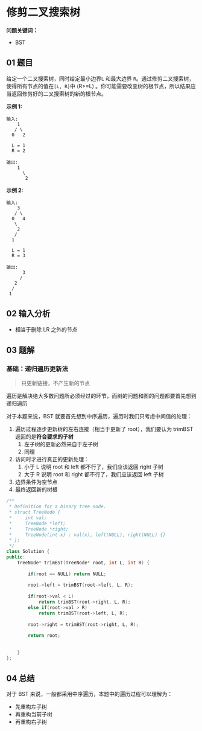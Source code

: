 # 修剪二叉搜索树
**问题关键词：**

- BST

## 01 题目

给定一个二叉搜索树，同时给定最小边界`L` 和最大边界 `R`。通过修剪二叉搜索树，使得所有节点的值在`[L, R]`中 (R>=L) 。你可能需要改变树的根节点，所以结果应当返回修剪好的二叉搜索树的新的根节点。

**示例 1:**

```
输入: 
    1
   / \
  0   2

  L = 1
  R = 2

输出: 
    1
      \
       2
```

**示例 2:**

```
输入: 
    3
   / \
  0   4
   \
    2
   /
  1

  L = 1
  R = 3

输出: 
      3
     / 
   2   
  /
 1
```

## 02 输入分析

- 相当于删除 LR 之外的节点

## 03 题解

### 基础：递归遍历更新法

> 只更新链接，不产生新的节点

遍历是解决绝大多数问题所必须经过的环节，而树的问题和图的问题都要首先想到递归遍历

对于本题来说，BST 就要首先想到中序遍历，遍历时我们只考虑中间值的处理：

1. 遍历过程逐步更新树的左右连接（相当于更新了 root），我们要认为 trimBST 返回的是**符合要求的子树**
   1. 左子树的更新必然来自于左子树
   2. 同理
2. 访问时才进行真正的更新处理：
   1. 小于 L 说明 root 和 left 都不行了，我们应该返回 right 子树
   2. 大于 R 说明 root 和 right 都不行了，我们应该返回 left 子树
3. 边界条件为空节点
4. 最终返回新的树根

```c++
/**
 * Definition for a binary tree node.
 * struct TreeNode {
 *     int val;
 *     TreeNode *left;
 *     TreeNode *right;
 *     TreeNode(int x) : val(x), left(NULL), right(NULL) {}
 * };
 */
class Solution {
public:
    TreeNode* trimBST(TreeNode* root, int L, int R) {
        
        if(root == NULL) return NULL;
        
        root->left = trimBST(root->left, L, R);
        
        if(root->val < L)
            return trimBST(root->right, L, R);
        else if(root->val > R)
            return trimBST(root->left, L, R);
        
        root->right = trimBST(root->right, L, R);
        
        return root;
        
        
    }
};
```

## 04 总结

对于 BST 来说，一般都采用中序遍历，本题中的遍历过程可以理解为：

- 先重构左子树
- 再重构当前子树
- 再重构右子树